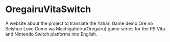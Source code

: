 # OregairuVitaSwitch
A website about the project to translate the Yahari Game demo Ore no Seishun Love Come wa Machigatteiru(Oregairu) game series for the PS Vita and Nintendo Switch platforms into English.
